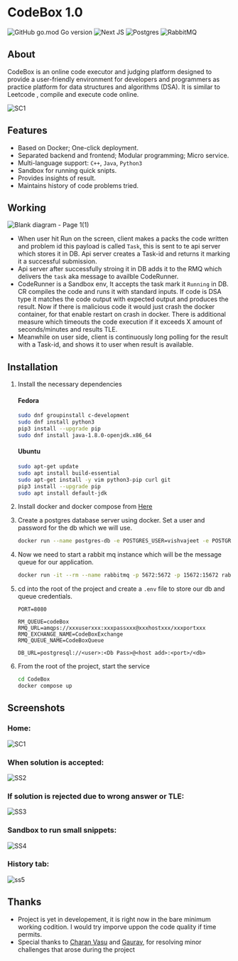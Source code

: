 # CodeBox 1.0

![GitHub go.mod Go version](https://img.shields.io/badge/Golang-%2300ADD8.svg?style=for-the-badge&logo=go&logoColor=white)
![Next JS](https://img.shields.io/badge/Next-black?style=for-the-badge&logo=next.js&logoColor=white)
![Postgres](https://img.shields.io/badge/postgres-%23316192.svg?style=for-the-badge&logo=postgresql&logoColor=white)
![RabbitMQ](https://img.shields.io/badge/Rabbitmq-FF6600?style=for-the-badge&logo=rabbitmq&logoColor=white)


## About
CodeBox is an online code executor and judging platform designed to provide a user-friendly environment for developers and programmers as practice platform for data structures and algorithms (DSA). It is similar to Leetcode , compile and execute code online.

![SC1](https://user-images.githubusercontent.com/42716731/228065518-baa1ffac-a9ee-4470-9b5e-8c0c776953e5.png)

## Features

+ Based on Docker; One-click deployment.
+ Separated backend and frontend; Modular programming; Micro service.
+ Multi-language support: `C++`, `Java`, `Python3`
+ Sandbox for running quick snipts.
+ Provides insights of result.
+ Maintains history of code problems tried.

## Working

![Blank diagram - Page 1(1)](https://user-images.githubusercontent.com/42716731/228130954-a7f6b212-75fd-4234-a48c-8613cb158645.png)

+ When user hit Run on the screen, client makes a packs the code written and problem id this payload is called `Task`, this is sent to te api server which stores it in DB. Api server creates a Task-id and returns it marking it a successful submission. 
+ Api server after successfully stroing it in DB adds it to the RMQ which delivers the `task` aka message to availble CodeRunner.
+ CodeRunner is a Sandbox env, It accepts the task mark it `Running` in DB. CR compiles the code and runs it with standard inputs. If code is DSA type it matches the code output with expected output and produces the result. Now if there is malicious code it would just crash the docker container, for that enable restart on crash in docker. There is additional measure which timeouts the code execution if it exceeds X amount of seconds/minutes and results TLE.  
+ Meanwhile on user side, client is continuously long polling for the result with a Task-id, and shows it to user when result is available.  

## Installation
1. Install the necessary dependencies

    #### Fedora
    ```bash
    sudo dnf groupinstall c-development
    sudo dnf install python3
    pip3 install --upgrade pip
    sudo dnf install java-1.8.0-openjdk.x86_64
    ```
     #### Ubuntu
    ```bash
    sudo apt-get update
    sudo apt install build-essential
    sudo apt-get install -y vim python3-pip curl git
    pip3 install --upgrade pip
    sudo apt install default-jdk
    ```
    
2. Install docker and docker compose from [Here](https://docs.docker.com/engine/install/)
3. Create a postgres database server using docker. Set a user and password for the db which we will use. 
    ```bash 
    docker run --name postgres-db -e POSTGRES_USER=vishvajeet -e POSTGRES_PASSWORD=xyzPassword -p 5432:5432 -d postgres
    ```
4. Now we need to start a rabbit mq instance which will be the message queue for our application.
    
    ```bash
    docker run -it --rm --name rabbitmq -p 5672:5672 -p 15672:15672 rabbitmq:3.11-management
    ```
5. cd into the root of the project and create a `.env` file to store our db and queue credentials.
    ```
    PORT=8080
    
    RM_QUEUE=codeBox
    RMQ_URL=amqps://xxxuserxxx:xxxpassxxx@xxxhostxxx/xxxportxxx
    RMQ_EXCHANGE_NAME=CodeBoxExchange
    RMQ_QUEUE_NAME=CodeBoxQueue
    
    DB_URL=postgresql://<user>:<Db Pass>@<host add>:<port>/<db>
    ```
6. From the root of the project, start the service
    ```bash
    cd CodeBox
    docker compose up
    ``` 
   
## Screenshots

### Home:

![SC1](https://user-images.githubusercontent.com/42716731/228065518-baa1ffac-a9ee-4470-9b5e-8c0c776953e5.png)

### When solution is accepted: 
![SS2](https://user-images.githubusercontent.com/42716731/228065935-1bfc8826-d6a5-48e7-a18c-1782dde53911.png)

### If solution is rejected due to wrong answer or TLE:
![SS3](https://user-images.githubusercontent.com/42716731/228066123-c05f2d08-22de-4243-8a9f-fbdab28adc94.png)

### Sandbox to run small snippets:
![SS4](https://user-images.githubusercontent.com/42716731/228066377-6d9a2787-946e-478b-8049-ab7908c9d6d1.png)

### History tab:
![ss5](https://user-images.githubusercontent.com/42716731/228066529-a107cd5d-86af-453b-a430-b595f4e58d5b.png)

## Thanks

+ Project is yet in developement, it is right now in the bare minimum working codition. I would try imporve uppon the code quality if time permits. 
+ Special thanks to [Charan Vasu](https://github.com/charan1973) and [Gaurav](https://github.com/darkfusion90), for resolving minor challenges that arose during the project 

